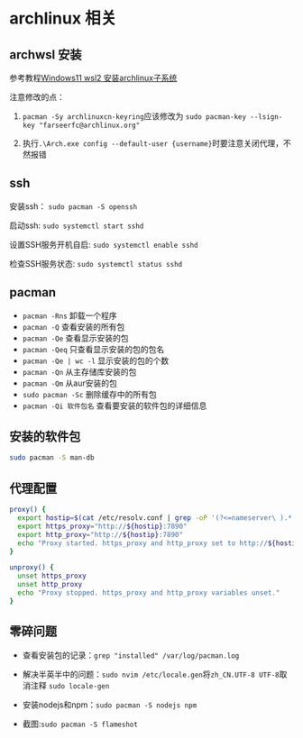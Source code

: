 # archlinux 相关

## archwsl 安装

参考教程[Windows11 wsl2 安装archlinux子系统](https://zhuanlan.zhihu.com/p/613454594)

注意修改的点：

1. `pacman -Sy archlinuxcn-keyring`应该修改为
	 `sudo pacman-key --lsign-key "farseerfc@archlinux.org"`

2. 执行`.\Arch.exe config --default-user {username}`时要注意关闭代理，不然报错 

## ssh

安装ssh： `sudo pacman -S openssh`

启动ssh: `sudo systemctl start sshd`

设置SSH服务开机自启: `sudo systemctl enable sshd`

检查SSH服务状态: `sudo systemctl status sshd`

## pacman

* `pacman -Rns` 卸载一个程序
* `pacman -Q` 查看安装的所有包
* `pacman -Qe` 查看显示安装的包
* `pacman -Qeq` 只查看显示安装的包的包名
* `pacman -Qe | wc -l` 显示安装的包的个数
* `pacman -Qn` 从主存储库安装的包
* `pacman -Qm` 从aur安装的包
* `sudo pacman -Sc` 删除缓存中的所有包
* `pacman -Qi 软件包名` 查看要安装的软件包的详细信息

## 安装的软件包

```bash
sudo pacman -S man-db 
```

## 代理配置

```bash
proxy() {
  export hostip=$(cat /etc/resolv.conf | grep -oP '(?<=nameserver\ ).*')
  export https_proxy="http://${hostip}:7890"
  export http_proxy="http://${hostip}:7890"
  echo "Proxy started. https_proxy and http_proxy set to http://${hostip}:7890"
}

unproxy() {
  unset https_proxy
  unset http_proxy
  echo "Proxy stopped. https_proxy and http_proxy variables unset."
}
```

## 零碎问题

* 查看安装包的记录：`grep "installed" /var/log/pacman.log`

* 解决半英半中的问题：`sudo nvim /etc/locale.gen`将`zh_CN.UTF-8 UTF-8`取消注释
 `sudo locale-gen`

* 安装nodejs和npm：`sudo pacman -S nodejs npm`

* 截图:`sudo pacman -S flameshot`

